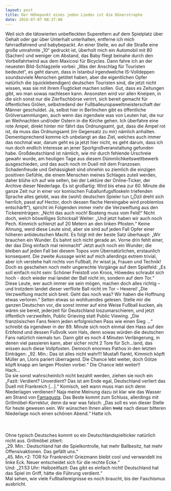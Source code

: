 ```yaml
---
layout: post
title: Der Höhepunkt eines jeden Liedes ist die Dönerstrophe
date: 2016-07-07 08:37:00
---
```



Weil sich die tätowierten unbefleckten Supereltern auf dem Spielplatz über Gehalt oder gar über Unterhalt unterhalten, entferne ich mich fahrradfahrend und babybepackt. An einer Stelle, wo auf die Straße eine große umrahmte „10“ gedruckt ist, überholt mich ein Automobil mit 80 (Sachen) und weniger cm Abstand, das Baby fliegt beinahe durch den Vorbeifahrtwind aus dem Maxicosi für Bicycles. Dann fahre ich an der neuesten Bild-Schlagzeile vorbei: „Was der Anschlag für Touristen bedeutet“, es geht darum, dass in Istanbul irgendwelche IS-Volldeppen soundsoviele Menschen getötet haben, aber die eigentlichen Opfer natürlich die (quicklebendigen) deutschen Touristen sind, die jetzt nicht wissen, was sie mit ihrem Flugticket machen sollen. Gut, dass es Zeitungen gibt, wo man sowas nachlesen kann. Ansonsten wird vor allen Kneipen, in die sich sonst nur die Zierfischbörse verirrt, sich bereit gemacht für öffentliches Grölen, selbstredend der Fußballeuropaweltmeisterschaft der Männer geschuldet. Ja, selbst hier in Berlinchen gibt es öffentliche Grölversammlungen, auch wenn das irgendwie was von Leuten hat, die nur an Weihnachten und/oder Ostern in die Kirche gehen. Ich überfahre eine rote Ampel, direkt hinter mir fährt das Ordnungsamt, gut, dass die Ampel rot ist, da muss das Ordnungsamt (im Gegensatz zu mir) nämlich anhalten. Dementsprechend komme ich unbelangt an das Ziel, welches auch immer das nochmal war, darum geht es ja jetzt hier nicht, es geht darum, dass ich nun doch endlich Interesse an jener Sportgroßveranstaltung gefunden habe. Großdeutschland ist nämlich, wie mir durch fehlende Urschreie gewahr wurde, am heutigen Tage aus diesem Dümmlichkeitswettbewerb ausgeschieden, und das auch noch im Duell mit dem Franzosen. Schadenfreude und Gehässigkeit sind ohnehin so ziemlich die einzigen positiven Gefühle, die einem Menschen meines Schlages zuteil werden, daher blühe ich auf wie selten, bei der Lektüre der Online-Ticker, der Archive dieser Niederlage. Es ist großartig: Wird bis etwa zur 60. Minute die ganze Zeit nur in einer vor komischen Fuballunfugsfloskeln triefenden Sprache alles gelobt, was die (wohl) deutschen Spieler tun („Özil dreht sich herrlich, passt auf Hector, doch dessen flache Hereingabe wird problemlos entschärft“), spricht im Folgenden immer mehr die Verzweiflung aus den Tickereinträgen: „Nicht das auch noch! Boateng muss vom Feld!“ Nicht doch, welch böswilliges Schicksal! Weiter: „Und jetzt haben wir auch noch Pech. Kimmich schlenzt auf 20 Metern an den linken Pfosten.“ Keine Ahnung, werd diese Leute sind, aber sie sind auf jeden Fall Opfer einer höheren antideutschen Macht. Es folgt mit der beste Satz überhaupt: „Wir brauchen ein Wunder. Es bahnt sich nicht gerade an. Vorne drin fehlt einer, der das Ding einfach mal reinmacht“ Jetzt auch noch ein Wunder; die bleiben auf jeden Fall bei diesem Topos vom Übernatürlichen, erstaunlich konsequent. Die zweite Aussage wirkt auf mich allerdings extrem trivial, aber ich verstehe halt nichts von Fußball, ihr wisst ja, Frauen und Technik! Doch es geschehen noch mehr ungerechte Vorgänge auf dem Spielfeld: „Es soll einfach nicht sein: Schöner Freistoß von Kroos, Höwedes schraubt sich hoch - doch wieder mal landet der Ball nicht im, sondern auf dem Tor.“ Diese Leute, wer auch immer sie sein mögen, machen doch alles richtig – und trotzdem landet dieser verflixte Ball nicht im Tor – Hexerei! „Die Verzweiflung macht sich breit. Geht das noch was? Wir haben die Hoffnung etwas verloren.“
Selten etwas so wohltuendes gelesen. Stelle mir die ganzen Deutschen vor, die sonst immer auf eine Weise Fußball kucken, als wären sie bereit, jederzeit für Deutschland loszumarschieren, und jetzt öffentlich verzweifeln, Public Grieving statt Public Viewing. „Die französischen Fans feiern jeden erfolgreichen Pass wie einen Sieg ...“ schreibt da irgendwer in der 89. Minute sich noch einmal den Hass auf den Erbfeind und dessen Fußvolk vom Hals, denn sowas würden die deutschen Fans natürlich niemals tun. Dann gibt es noch 4 Minuten Verlängerung, in denen viel passieren kann, aber sicher nicht 2 Tore für Sch...land, das wissen auch diese Vollpfosten. Dennoch enormes Pathos in den letzten Einträgen: „92. Min.: Das ist alles nicht wahr!!! Mustafi flankt, Kimmich köpft Müller an, Lloris pariert überragend. Die Chance lebt weiter, doch Götze köpft knapp am langen Pfosten vorbei.“ Die Chance lebt weiter!!<br>
Hach...<br>
Da sie sonst wahrscheinlich nicht bezahlt werden, ziehen sie noch ein „Fazit: Verdient? Unverdient? Das ist am Ende egal, Deutschland verliert das Duell mit Frankreich \[...\].“
Komisch, seit wann muss man sich denn Niederlagen verdienen? Naja meine Meinung dazu ist klar wie das Wasser am Strand von [Famagusta](https://de.wikipedia.org/wiki/Varosia). Das Beste kommt zum Schluss, allerdings mit Grillmöbel-Korrektur, denn da war was falsch: „Das soll es von dieser Stelle für heute gewesen sein. Wir wünschen Ihnen allen <del>trotz</del> nach dieser bitteren Niederlage noch einen schönen Abend.“ Hatte ich.
<br>
<br>
<br>
<br>
Ohne typisch Deutsches kommt so ein Deutschlandspielticker natürlich nicht aus. Grillmöbel zitiert:<br>
„29. Min.: Deutschland hat die Spielkontrolle, hat mehr Ballbesitz, hat mehr Offensivaktionen. Das gefällt uns.“<br>
„45. Min.+2: TOR für Frankreich! Griezmann bleibt cool und verwandelt ins linke Eck. Neuer entscheidet sich für die rechte Ecke.“<br>
Und: „21:53 Uhr: Halbzeitfazit: Das gibt es einfach nicht! Deutschland hat das Spiel im Griff, hätte die Führung verdient.“
<br>Mal sehen, wie viele Fußballereignisse es noch braucht, bis der Faschismus ausbricht.
